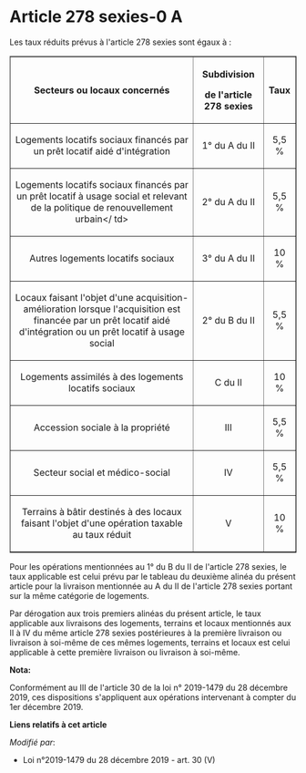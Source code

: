 # Article 278 sexies-0 A

Les taux réduits prévus à l'article 278 sexies sont égaux à :

<table border="1">
  <tbody>
    <tr>
      <th>Secteurs ou locaux concernés</th>
      <th>

Subdivision

de l'article 278 sexies</th>
      <th>

Taux</th>
    </tr>
    <tr>
      <td align="center">

Logements locatifs sociaux financés par un prêt locatif aidé d'intégration</td>
      <td align="center">

1° du A du II</td>
      <td align="center">

5,5 %</td>
    </tr>
    <tr>
      <td align="center">

Logements locatifs sociaux financés par un prêt locatif à usage social et relevant de la politique de renouvellement urbain</
td>
      <td align="center">

2° du A du II</td>
      <td align="center">

5,5 %</td>
    </tr>
    <tr>
      <td align="center">

Autres logements locatifs sociaux</td>
      <td align="center">

3° du A du II</td>
      <td align="center">

10 %</td>
    </tr>
    <tr>
      <td align="center">

Locaux faisant l'objet d'une acquisition-amélioration lorsque l'acquisition est financée par un prêt locatif aidé
d'intégration ou un prêt locatif à usage social</td>
      <td align="center">

2° du B du II</td>
      <td align="center">

5,5 %</td>
    </tr>
    <tr>
      <td align="center">

Logements assimilés à des logements locatifs sociaux</td>
      <td align="center">

C du II</td>
      <td align="center">

10 %</td>
    </tr>
    <tr>
      <td align="center">

Accession sociale à la propriété</td>
      <td align="center">

III</td>
      <td align="center">

5,5 %</td>
    </tr>
    <tr>
      <td align="center">

Secteur social et médico-social</td>
      <td align="center">

IV</td>
      <td align="center">

5,5 %</td>
    </tr>
    <tr>
      <td align="center">

Terrains à bâtir destinés à des locaux faisant l'objet d'une opération taxable au taux réduit</td>
      <td align="center">

V</td>
      <td align="center">

10 %</td>
    </tr>
  </tbody>
</table>

Pour les opérations mentionnées au 1° du B du II de l'article 278 sexies, le taux applicable est celui prévu par le tableau
du deuxième alinéa du présent article pour la livraison mentionnée au A du II de l'article 278 sexies portant sur la même
catégorie de logements.

Par dérogation aux trois premiers alinéas du présent article, le taux applicable aux livraisons des logements, terrains et
locaux mentionnés aux II à IV du même article 278 sexies postérieures à la première livraison ou livraison à soi-même de ces
mêmes logements, terrains et locaux est celui applicable à cette première livraison ou livraison à soi-même.

**Nota:**

Conformément au III de l'article 30 de la loi n° 2019-1479 du 28 décembre 2019, ces dispositions s'appliquent aux opérations
intervenant à compter du 1er décembre 2019.

**Liens relatifs à cet article**

_Modifié par_:

  - Loi n°2019-1479 du 28 décembre 2019 - art. 30 (V)
